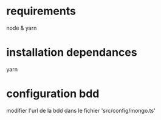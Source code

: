 # requirements
node & yarn

# installation dependances
yarn

# configuration bdd
modifier l'url de la bdd dans le fichier 'src/config/mongo.ts'
